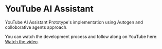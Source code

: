 # YouTube AI Assistant

YouTube AI Assistant Prototype's implementation using Autogen and colloborative agents approach.

You can watch the development process and follow along on YouTube here: [Watch the video](https://youtu.be/mXNo9RyG3IQ).